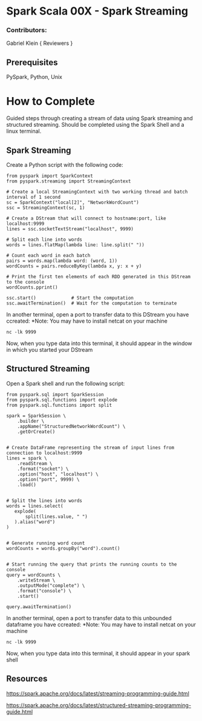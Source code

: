 # Spark Scala 00X - Spark Streaming

### Contributors:
Gabriel Klein
{ Reviewers }

## Prerequisites

PySpark, Python, Unix

# How to Complete

Guided steps through creating a stream of data using Spark streaming and structured streaming. Should be completed using the Spark Shell and a linux terminal.

## Spark Streaming

Create a Python script with the following code:


	from pyspark import SparkContext
	from pyspark.streaming import StreamingContext

	# Create a local StreamingContext with two working thread and batch interval of 1 second
	sc = SparkContext("local[2]", "NetworkWordCount")
	ssc = StreamingContext(sc, 1)

	# Create a DStream that will connect to hostname:port, like localhost:9999
	lines = ssc.socketTextStream("localhost", 9999)

	# Split each line into words
	words = lines.flatMap(lambda line: line.split(" "))

	# Count each word in each batch
	pairs = words.map(lambda word: (word, 1))
	wordCounts = pairs.reduceByKey(lambda x, y: x + y)

	# Print the first ten elements of each RDD generated in this DStream to the console
	wordCounts.pprint()

	ssc.start()             # Start the computation
	ssc.awaitTermination()  # Wait for the computation to terminate




In another terminal, open a port to transfer data to this DStream you have ccreated:
*Note: You may have to install netcat on your machine




	nc -lk 9999



Now, when you type data into this terminal, it should appear in the window in which you started your DStream


## Structured Streaming

Open a Spark shell and run the following script:


	from pyspark.sql import SparkSession
	from pyspark.sql.functions import explode
	from pyspark.sql.functions import split

	spark = SparkSession \
	    .builder \
	    .appName("StructuredNetworkWordCount") \
	    .getOrCreate()


	# Create DataFrame representing the stream of input lines from connection to localhost:9999
	lines = spark \
	    .readStream \
	    .format("socket") \
	    .option("host", "localhost") \
	    .option("port", 9999) \
	    .load()


	# Split the lines into words
	words = lines.select(
	   explode(
	       split(lines.value, " ")
	   ).alias("word")
	)


	# Generate running word count
	wordCounts = words.groupBy("word").count()


	# Start running the query that prints the running counts to the console
	query = wordCounts \
	    .writeStream \
	    .outputMode("complete") \
	    .format("console") \
	    .start()

	query.awaitTermination()


In another terminal, open a port to transfer data to this unbounded dataframe you have ccreated:
*Note: You may have to install netcat on your machine



	nc -lk 9999



Now, when you type data into this terminal, it should appear in your spark shell

## Resources

https://spark.apache.org/docs/latest/streaming-programming-guide.html

https://spark.apache.org/docs/latest/structured-streaming-programming-guide.html